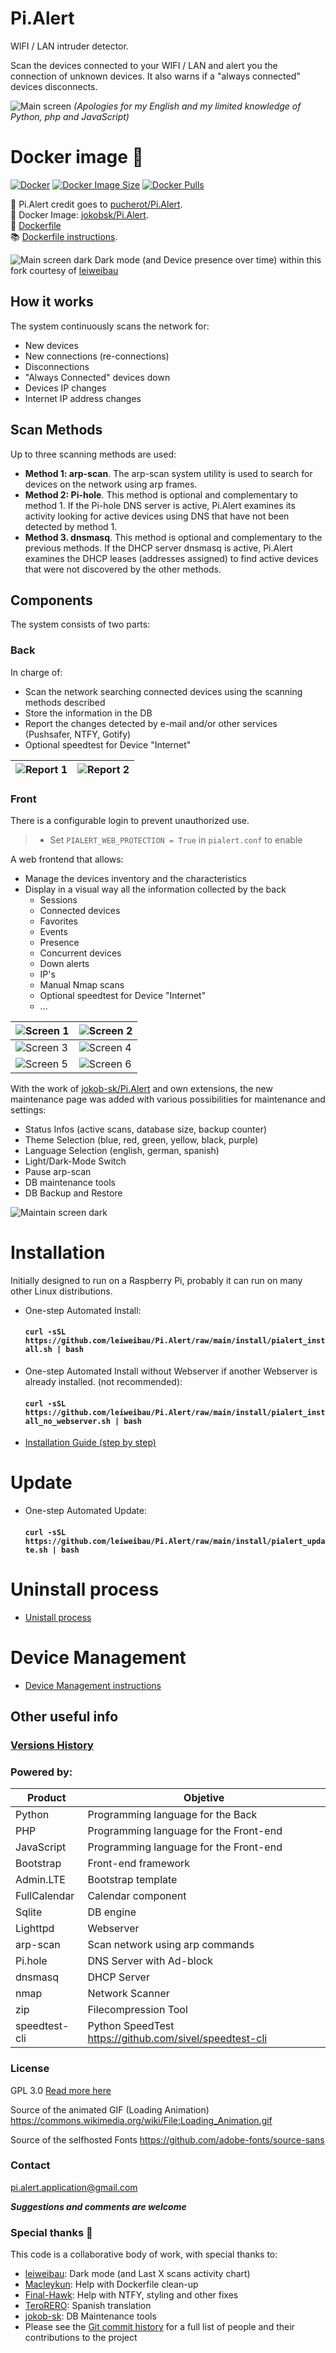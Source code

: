 # Pi.Alert
<!--- --------------------------------------------------------------------- --->

WIFI / LAN intruder detector.

Scan the devices connected to your WIFI / LAN and alert you the connection of
unknown devices. It also warns if a "always connected" devices disconnects.

![Main screen][main]
*(Apologies for my English and my limited knowledge of Python, php and
JavaScript)*

# Docker image 🐳
[![Docker](https://github.com/jokob-sk/Pi.Alert/actions/workflows/docker.yml/badge.svg)](https://github.com/jokob-sk/Pi.Alert/actions/workflows/docker.yml)
[![Docker Image Size](https://img.shields.io/docker/image-size/jokobsk/pi.alert?logo=Docker)](https://hub.docker.com/r/jokobsk/pi.alert)
  <a href="https://hub.docker.com/r/jokobsk/pi.alert">
    <img src="https://img.shields.io/docker/pulls/jokobsk/pi.alert?logo=docker&color=0aa8d2&logoColor=fff" alt="Docker Pulls">
  </a>

🥇 Pi.Alert credit goes to [pucherot/Pi.Alert](https://github.com/pucherot/Pi.Alert). <br/>
🐳 Docker Image: [jokobsk/Pi.Alert](https://registry.hub.docker.com/r/jokobsk/pi.alert). <br/>
📄 [Dockerfile](https://github.com/jokob-sk/Pi.Alert/blob/main/Dockerfile) <br/>
📚 [Dockerfile instructions](https://github.com/jokob-sk/Pi.Alert/blob/main//dockerfiles/README.md).

![Main screen dark][main_dark]
Dark mode (and Device presence over time) within this fork courtesy of [leiweibau](https://github.com/leiweibau/Pi.Alert)

## How it works
The system continuously scans the network for:
  - New devices
  - New connections (re-connections)
  - Disconnections
  - "Always Connected" devices down
  - Devices IP changes
  - Internet IP address changes

## Scan Methods
Up to three scanning methods are used:
  - **Method 1: arp-scan**. The arp-scan system utility is used to search
        for devices on the network using arp frames.
  - **Method 2: Pi-hole**. This method is optional and complementary to
        method 1. If the Pi-hole DNS server is active, Pi.Alert examines its
        activity looking for active devices using DNS that have not been
        detected by method 1.
  - **Method 3. dnsmasq**. This method is optional and complementary to the
        previous methods. If the DHCP server dnsmasq is active, Pi.Alert
        examines the DHCP leases (addresses assigned) to find active devices
        that were not discovered by the other methods.

## Components
The system consists of two parts:

### Back
In charge of:
  - Scan the network searching connected devices using the scanning methods
    described
  - Store the information in the DB
  - Report the changes detected by e-mail and/or other services (Pushsafer, NTFY, Gotify)
  - Optional speedtest for Device "Internet"

  | ![Report 1][report1] | ![Report 2][report2] |
  | -------------------- | -------------------- |

### Front
There is a configurable login to prevent unauthorized use. 

> * Set `PIALERT_WEB_PROTECTION = True` in `pialert.conf` to enable

A web frontend that allows:
  - Manage the devices inventory and the characteristics
  - Display in a visual way all the information collected by the back
    - Sessions
    - Connected devices
    - Favorites
    - Events
    - Presence
    - Concurrent devices
    - Down alerts
    - IP's
    - Manual Nmap scans
    - Optional speedtest for Device "Internet"
    - ...

  | ![Screen 1][screen1] | ![Screen 2][screen2] |
  | -------------------- | -------------------- |
  | ![Screen 3][screen3] | ![Screen 4][screen4] |
  | ![Screen 5][screen5] | ![Screen 6][screen6] |

With the work of [jokob-sk/Pi.Alert](https://github.com/jokob-sk/Pi.Alert) and own extensions, the new maintenance page was added with various possibilities for maintenance and settings:
  - Status Infos (active scans, database size, backup counter)
  - Theme Selection (blue, red, green, yellow, black, purple)
  - Language Selection (english, german, spanish)
  - Light/Dark-Mode Switch
  - Pause arp-scan
  - DB maintenance tools
  - DB Backup and Restore

![Maintain screen dark][maintain_dark]

# Installation
<!--- --------------------------------------------------------------------- --->
Initially designed to run on a Raspberry Pi, probably it can run on many other
Linux distributions.

- One-step Automated Install:
  #### `curl -sSL https://github.com/leiweibau/Pi.Alert/raw/main/install/pialert_install.sh | bash`

- One-step Automated Install without Webserver if another Webserver is already installed. (not recommended):
  #### `curl -sSL https://github.com/leiweibau/Pi.Alert/raw/main/install/pialert_install_no_webserver.sh | bash`

- [Installation Guide (step by step)](docs/INSTALL.md)


# Update
<!--- --------------------------------------------------------------------- --->
- One-step Automated Update:
  #### `curl -sSL https://github.com/leiweibau/Pi.Alert/raw/main/install/pialert_update.sh | bash`

# Uninstall process
<!--- --------------------------------------------------------------------- --->
  - [Unistall process](docs/UNINSTALL.md)


# Device Management
<!--- --------------------------------------------------------------------- --->
  - [Device Management instructions](docs/DEVICE_MANAGEMENT.md)


## Other useful info
<!--- --------------------------------------------------------------------- --->

### [Versions History](docs/VERSIONS_HISTORY.md)

### Powered by:
  | Product       | Objetive                                                |
  | ------------- | ------------------------------------------------------- |
  | Python        | Programming language for the Back                       |
  | PHP           | Programming language for the Front-end                  |
  | JavaScript    | Programming language for the Front-end                  |
  | Bootstrap     | Front-end framework                                     |
  | Admin.LTE     | Bootstrap template                                      |
  | FullCalendar  | Calendar component                                      |
  | Sqlite        | DB engine                                               |
  | Lighttpd      | Webserver                                               |
  | arp-scan      | Scan network using arp commands                         |
  | Pi.hole       | DNS Server with Ad-block                                |
  | dnsmasq       | DHCP Server                                             |
  | nmap          | Network Scanner                                         |
  | zip           | Filecompression Tool                                    |
  | speedtest-cli | Python SpeedTest https://github.com/sivel/speedtest-cli |

### License
  GPL 3.0
  [Read more here](LICENSE.txt)

  Source of the animated GIF (Loading Animation)
  https://commons.wikimedia.org/wiki/File:Loading_Animation.gif
  
  Source of the selfhosted Fonts
  https://github.com/adobe-fonts/source-sans

### Contact
  pi.alert.application@gmail.com
  
  ***Suggestions and comments are welcome***
  
### Special thanks 🥇

  This code is a collaborative body of work, with special thanks to: 

   - [leiweibau](https://github.com/leiweibau/Pi.Alert): Dark mode (and Last X scans activity chart)
   - [Macleykun](https://github.com/Macleykun): Help with Dockerfile clean-up
   - [Final-Hawk](https://github.com/Final-Hawk): Help with NTFY, styling and other fixes
   - [TeroRERO](https://github.com/terorero): Spanish translation
   - [jokob-sk](https://github.com/jokob-sk/Pi.Alert): DB Maintenance tools
   - Please see the [Git commit history](https://github.com/jokob-sk/Pi.Alert/commits/main) for a full list of people and their contributions to the project

<!--- --------------------------------------------------------------------- --->
[main]:    ./docs/img/1_devices.jpg           "Main screen"
[screen1]: ./docs/img/2_1_device_details.jpg  "Screen 1"
[screen2]: ./docs/img/2_2_device_sessions.jpg "Screen 2"
[screen3]: ./docs/img/2_3_device_presence.jpg "Screen 3"
[screen4]: ./docs/img/3_presence.jpg          "Screen 4"
[screen5]: ./docs/img/2_4_device_nmap.jpg     "Screen 5"
[screen6]: ./docs/img/2_5_device_nmap_ready.jpg "Screen 6"
[report1]: ./docs/img/4_report_1.jpg          "Report sample 1"
[report2]: ./docs/img/4_report_2.jpg          "Report sample 2"
[main_dark]: /docs/img/1_devices_dark.jpg     "Main screen dark"
[maintain_dark]: /docs/img/5_maintain.jpg     "Maintain screen dark"

